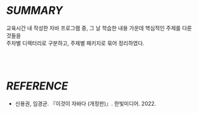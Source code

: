 # *SUMMARY*

  교육시간 내 작성한 자바 프로그램 중, 그 날 학습한 내용 가운데 핵심적인 주제를 다룬 것들을<br>
  주차별 디렉터리로 구분하고, 주제별 패키지로 묶어 정리하였다.

<br><br>

# *REFERENCE*

- 신용권, 임경균. 『이것이 자바다 (개정판)』. 한빛미디어. 2022.
